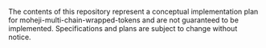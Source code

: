 The contents of this repository represent a conceptual implementation plan for moheji-multi-chain-wrapped-tokens and are not guaranteed to be implemented. Specifications and plans are subject to change without notice.
